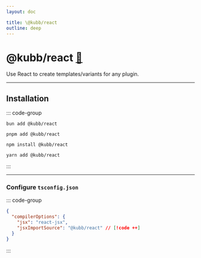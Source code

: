 ```yaml
---
layout: doc

title: \@kubb/react
outline: deep
---
```


# @kubb/react <a href="https://paka.dev/npm/@kubb/react@latest/api">🦙</a>

Use React to create templates/variants for any plugin.

<hr/>

## Installation

::: code-group

```shell [bun <img src="/feature/bun.svg"/>]
bun add @kubb/react
```

```shell [pnpm <img src="/feature/pnpm.svg"/>]
pnpm add @kubb/react
```

```shell [npm <img src="/feature/npm.svg"/>]
npm install @kubb/react
```

```shell [yarn <img src="/feature/yarn.svg"/>]
yarn add @kubb/react
```

:::

<hr/>

### Configure `tsconfig.json`

::: code-group

```json [tsconfig.json]
{
  "compilerOptions": {
    "jsx": "react-jsx",
    "jsxImportSource": "@kubb/react" // [!code ++]
  }
}
```

:::
